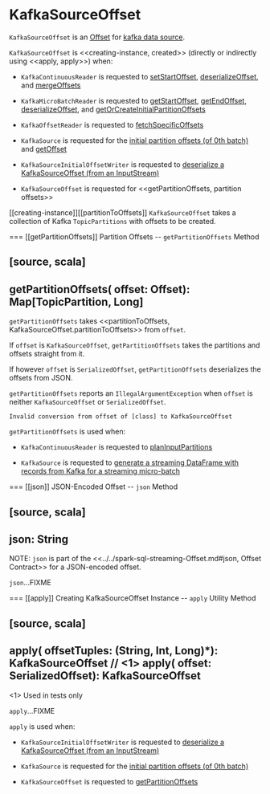 # KafkaSourceOffset

`KafkaSourceOffset` is an [Offset](../../spark-sql-streaming-Offset.md) for [kafka data source](index.md).

`KafkaSourceOffset` is <<creating-instance, created>> (directly or indirectly using <<apply, apply>>) when:

* `KafkaContinuousReader` is requested to [setStartOffset](KafkaContinuousReader.md#setStartOffset), [deserializeOffset](KafkaContinuousReader.md#deserializeOffset), and [mergeOffsets](KafkaContinuousReader.md#mergeOffsets)

* `KafkaMicroBatchReader` is requested to [getStartOffset](KafkaMicroBatchReader.md#getStartOffset), [getEndOffset](KafkaMicroBatchReader.md#getEndOffset), [deserializeOffset](KafkaMicroBatchReader.md#deserializeOffset), and [getOrCreateInitialPartitionOffsets](KafkaMicroBatchReader.md#getOrCreateInitialPartitionOffsets)

* `KafkaOffsetReader` is requested to [fetchSpecificOffsets](KafkaOffsetReader.md#fetchSpecificOffsets)

* `KafkaSource` is requested for the [initial partition offsets (of 0th batch)](KafkaSource.md#initialPartitionOffsets) and [getOffset](KafkaSource.md#getOffset)

* `KafkaSourceInitialOffsetWriter` is requested to [deserialize a KafkaSourceOffset (from an InputStream)](KafkaSourceInitialOffsetWriter.md#deserialize)

* `KafkaSourceOffset` is requested for <<getPartitionOffsets, partition offsets>>

[[creating-instance]][[partitionToOffsets]]
`KafkaSourceOffset` takes a collection of Kafka `TopicPartitions` with offsets to be created.

=== [[getPartitionOffsets]] Partition Offsets -- `getPartitionOffsets` Method

[source, scala]
----
getPartitionOffsets(
  offset: Offset): Map[TopicPartition, Long]
----

`getPartitionOffsets` takes <<partitionToOffsets, KafkaSourceOffset.partitionToOffsets>> from `offset`.

If `offset` is `KafkaSourceOffset`, `getPartitionOffsets` takes the partitions and offsets straight from it.

If however `offset` is `SerializedOffset`, `getPartitionOffsets` deserializes the offsets from JSON.

`getPartitionOffsets` reports an `IllegalArgumentException` when `offset` is neither `KafkaSourceOffset` or `SerializedOffset`.

```
Invalid conversion from offset of [class] to KafkaSourceOffset
```

`getPartitionOffsets` is used when:

* `KafkaContinuousReader` is requested to [planInputPartitions](KafkaContinuousReader.md#planInputPartitions)

* `KafkaSource` is requested to [generate a streaming DataFrame with records from Kafka for a streaming micro-batch](KafkaSource.md#getBatch)

=== [[json]] JSON-Encoded Offset -- `json` Method

[source, scala]
----
json: String
----

NOTE: `json` is part of the <<../../spark-sql-streaming-Offset.md#json, Offset Contract>> for a JSON-encoded offset.

`json`...FIXME

=== [[apply]] Creating KafkaSourceOffset Instance -- `apply` Utility Method

[source, scala]
----
apply(
  offsetTuples: (String, Int, Long)*): KafkaSourceOffset // <1>
apply(
  offset: SerializedOffset): KafkaSourceOffset
----
<1> Used in tests only

`apply`...FIXME

`apply` is used when:

* `KafkaSourceInitialOffsetWriter` is requested to [deserialize a KafkaSourceOffset (from an InputStream)](KafkaSourceInitialOffsetWriter.md#deserialize)

* `KafkaSource` is requested for the [initial partition offsets (of 0th batch)](KafkaSource.md#initialPartitionOffsets)

* `KafkaSourceOffset` is requested to [getPartitionOffsets](#getPartitionOffsets)
